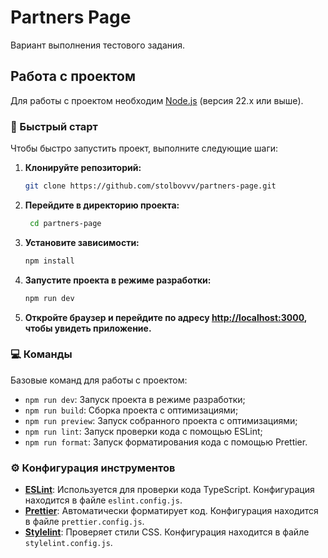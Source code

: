 # Partners Page

Вариант выполнения тестового задания.

## Работа с проектом

Для работы с проектом необходим [Node.js](https://nodejs.org/) (версия 22.x или выше).

### 🚀 Быстрый старт

Чтобы быстро запустить проект, выполните следующие шаги:

1. **Клонируйте репозиторий:**

   ```bash
   git clone https://github.com/stolbovvv/partners-page.git
   ```

2. **Перейдите в директорию проекта:**

   ```bash
    cd partners-page
   ```

3. **Установите зависимости:**

   ```bash
   npm install
   ```

4. **Запустите проекта в режиме разработки:**

   ```bash
   npm run dev
   ```

5. **Откройте браузер и перейдите по адресу [http://localhost:3000](http://localhost:3000), чтобы увидеть приложение.**

### 💻 Команды

Базовые команд для работы с проектом:

- `npm run dev`: Запуск проекта в режиме разработки;
- `npm run build`: Сборка проекта с оптимизациями;
- `npm run preview`: Запуск собранного проекта с оптимизациями;
- `npm run lint`: Запуск проверки кода с помощью ESLint;
- `npm run format`: Запуск форматирования кода с помощью Prettier.

### ⚙ Конфигурация инструментов

- **[ESLint](https://eslint.org/)**: Используется для проверки кода TypeScript. Конфигурация находится в файле `eslint.config.js`.
- **[Prettier](https://prettier.io/)**: Автоматически форматирует код. Конфигурация находится в файле `prettier.config.js`.
- **[Stylelint](https://stylelint.io/)**: Проверяет стили CSS. Конфигурация находится в файле `stylelint.config.js`.
